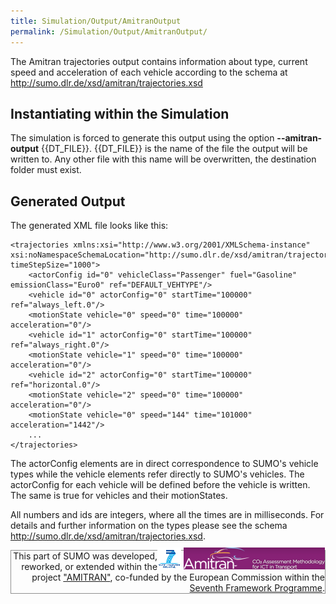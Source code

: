 ```yaml
---
title: Simulation/Output/AmitranOutput
permalink: /Simulation/Output/AmitranOutput/
---
```


The Amitran trajectories output contains information about type, current
speed and acceleration of each vehicle according to the schema at
<http://sumo.dlr.de/xsd/amitran/trajectories.xsd>

## Instantiating within the Simulation

The simulation is forced to generate this output using the option **--amitran-output** {{DT_FILE}}. {{DT_FILE}} is
the name of the file the output will be written to. Any other file with
this name will be overwritten, the destination folder must exist.

## Generated Output

The generated XML file looks like this:

```
<trajectories xmlns:xsi="http://www.w3.org/2001/XMLSchema-instance" xsi:noNamespaceSchemaLocation="http://sumo.dlr.de/xsd/amitran/trajectories.xsd" timeStepSize="1000">
    <actorConfig id="0" vehicleClass="Passenger" fuel="Gasoline" emissionClass="Euro0" ref="DEFAULT_VEHTYPE"/>
    <vehicle id="0" actorConfig="0" startTime="100000" ref="always_left.0"/>
    <motionState vehicle="0" speed="0" time="100000" acceleration="0"/>
    <vehicle id="1" actorConfig="0" startTime="100000" ref="always_right.0"/>
    <motionState vehicle="1" speed="0" time="100000" acceleration="0"/>
    <vehicle id="2" actorConfig="0" startTime="100000" ref="horizontal.0"/>
    <motionState vehicle="2" speed="0" time="100000" acceleration="0"/>
    <motionState vehicle="0" speed="144" time="101000" acceleration="1442"/>
    ...
</trajectories>
```

The actorConfig elements are in direct correspondence to SUMO's vehicle
types while the vehicle elements refer directly to SUMO's vehicles. The
actorConfig for each vehicle will be defined before the vehicle is
written. The same is true for vehicles and their motionStates.

All numbers and ids are integers, where all the times are in
milliseconds. For details and further information on the types please
see the schema <http://sumo.dlr.de/xsd/amitran/trajectories.xsd>.

<div style="border:1px solid #909090; min-height: 35px;" align="right">
<span style="float: right; margin-top: -5px;"><a href="https://wayback.archive-it.org/12090/20191127213419/https:/ec.europa.eu/research/fp7/index_en.cfm"><img src="../../images/FP7-small.gif" alt="Seventh Framework Programme"></a>
<a href="http://amitran.eu/"><img src="../../images/AMITRAN-small.png" alt="AMITRAN project"></a></span>
<span style="">This part of SUMO was developed, reworked, or extended within the project 
<a href="http://amitran.eu/">"AMITRAN"</a>, co-funded by the European Commission within the <a href="https://wayback.archive-it.org/12090/20191127213419/https:/ec.europa.eu/research/fp7/index_en.cfm">Seventh Framework Programme</a>.</span></div>
